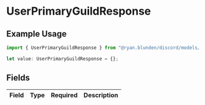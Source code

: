 # UserPrimaryGuildResponse

## Example Usage

```typescript
import { UserPrimaryGuildResponse } from "@ryan.blunden/discord/models/components";

let value: UserPrimaryGuildResponse = {};
```

## Fields

| Field       | Type        | Required    | Description |
| ----------- | ----------- | ----------- | ----------- |